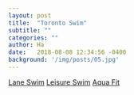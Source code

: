 ```yaml
---
layout: post
title:  "Toronto Swim"
subtitle: ""
categories: ""
author: Ha
date:   2018-08-08 12:34:56 -0400
background: '/img/posts/05.jpg'
---
```



<a href="https://www.toronto.ca/data/parks/prd/swimming/dropin/lane/index.html">Lane Swim</a>
<a href="https://www.toronto.ca/data/parks/prd/swimming/dropin/leisure/index.html">Leisure Swim</a>
<a href="https://www.toronto.ca/data/parks/prd/swimming/dropin/aquafit/index.html">Aqua Fit</a>




